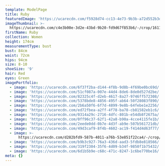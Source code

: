 ```yaml
---
template: ModelPage
title: Ruby
featuredImage: 'https://ucarecdn.com/f5928d74-cc13-4e73-9b3b-a72d552b3dbf/'
imageThumbnail: >-
  https://ucarecdn.com/c4e3b00e-3d2e-43bd-9b20-fd9d67f853b6/-/crop/1611x1773/0,0/-/preview/
firstName: Ruby
collection: Women
height: 174cm
measurementType: bust
bust: 84cm
waist: 72cm
hips: 94cm
size: 8-10
shoeSize: '9'
hair: Red
eyes: Green
imagePortfolio:
  - image: 'https://ucarecdn.com/6f37f2ba-d144-4f8b-9d8b-4f69be0bc69d/'
  - image: 'https://ucarecdn.com/51cf087a-007e-44d4-8de6-8de0d527d2be/'
  - image: 'https://ucarecdn.com/82325c4f-d2eb-4617-8a27-9746ff572308/'
  - image: 'https://ucarecdn.com/5378bde8-4856-495f-ab64-50f28083f890/'
  - image: 'https://ucarecdn.com/2b6a50f6-6f7d-4899-9e8b-64febe1e2256/'
  - image: 'https://ucarecdn.com/ed72fbea-a2ff-4f78-ba78-cb81582eb1c6/'
  - image: 'https://ucarecdn.com/0314a29c-2716-4dfc-801b-e54db8f2675a/'
  - image: 'https://ucarecdn.com/0ff96c37-62f1-42a8-b90a-4cce4115fe1b/'
  - image: 'https://ucarecdn.com/2eede0dd-0b7e-4d3f-ab9e-507b561721db/'
  - image: 'https://ucarecdn.com/49d3caf9-8f4b-4602-ac19-f414d4d63f77/'
  - image: >-
      https://ucarecdn.com/d282bfd9-587b-4011-a76b-53e851f22ca4/-/crop/1193x2354/211,0/-/preview/
  - image: 'https://ucarecdn.com/b9b3c927-76a3-436d-aad3-5fdb8e818566/'
  - image: 'https://ucarecdn.com/319f2304-35f6-4d09-b34f-9850f1b75432/'
  - image: 'https://ucarecdn.com/6d1b5b9e-c68c-471c-8247-1c6be770be16/'
meta: {}
---
```


